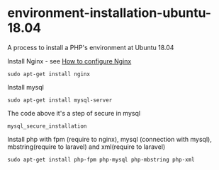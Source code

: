 # environment-installation-ubuntu-18.04
A process to  install a PHP's environment at Ubuntu 18.04

Install Nginx - see [How to configure Nginx](https://github.com/paulomendesdigital/how-to-configure-nginx)
```
sudo apt-get install nginx
````

Install mysql
```
sudo apt-get install mysql-server
```

The code above it's a step of secure in mysql
```
mysql_secure_installation
```

Install php with fpm (require to nginx), mysql (connection with mysql), mbstring(require to laravel) and xml(require to laravel)
```
sudo apt-get install php-fpm php-mysql php-mbstring php-xml
```
